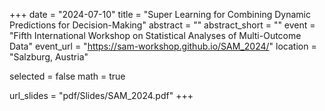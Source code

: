 +++
date = "2024-07-10"
title = "Super Learning for Combining Dynamic Predictions for Decision-Making"
abstract = ""
abstract_short = ""
event = "Fifth International Workshop on Statistical Analyses of Multi-Outcome Data"
event_url = "https://sam-workshop.github.io/SAM_2024/"
location = "Salzburg, Austria"

selected = false
math = true

url_slides = "pdf/Slides/SAM_2024.pdf"
+++
